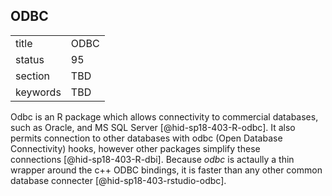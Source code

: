 ## ODBC


|          |      |
| -------- | ---- |
| title    | ODBC |
| status   | 95   |
| section  | TBD  |
| keywords | TBD  |



Odbc is an R package which allows connectivity to commercial databases,
such as Oracle, and MS SQL Server [@hid-sp18-403-R-odbc]. It also
permits connection to other databases with odbc (Open Database
Connectivity) hooks, however other packages simplify these
connections [@hid-sp18-403-R-dbi]. Because *odbc* is actaully a thin
wrapper around the c++ ODBC bindings, it is faster than any other common
database connecter [@hid-sp18-403-rstudio-odbc].
